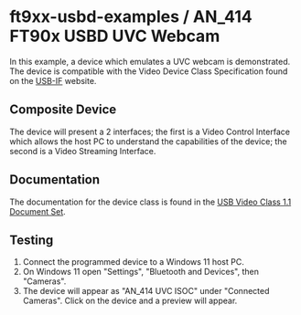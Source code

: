 # ft9xx-usbd-examples / AN_414 FT90x USBD UVC Webcam
In this example, a device which emulates a UVC webcam is demonstrated. The device is compatible with the 
Video Device Class Specification found on the [USB-IF](https://usb.org) website.

## Composite Device
The device will present a 2 interfaces; the first is a Video Control Interface which allows the host PC 
to understand the capabilities of the device; the second is a Video Streaming Interface. 

## Documentation
The documentation for the device class is found in the [USB Video Class 1.1 Document Set](https://www.usb.org/document-library/video-class-v11-document-set).

## Testing
1. Connect the programmed device to a Windows 11 host PC. 
2. On Windows 11 open "Settings", "Bluetooth and Devices", then "Cameras". 
3. The device will appear as "AN_414 UVC ISOC" under "Connected Cameras". Click on the device and a preview will appear.
